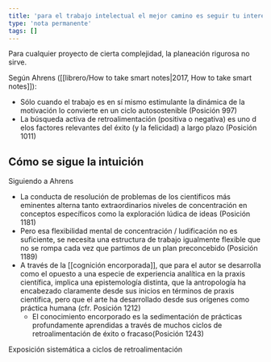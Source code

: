 ```yaml
---
title: 'para el trabajo intelectual el mejor camino es seguir tu interés, tu intuición y la retroalimentación emocional'
type: 'nota permanente'
tags: []
---
```


Para cualquier proyecto de cierta complejidad, la planeación rigurosa no sirve. 

Según Ahrens ([[librero/How to take smart notes|2017, How to take smart notes]]):

- Sólo cuando el trabajo es en sí mismo estimulante la dinámica de la motivación lo convierte en un ciclo autosostenible (Posición 997)
- La búsqueda activa de retroalimentación (positiva o negativa) es uno d elos factores relevantes del éxito (y la felicidad) a largo plazo (Posición 1011)

## Cómo se sigue la intuición

Siguiendo a Ahrens

- La conducta de resolución de problemas de los cientificos más eminentes alterna tanto extraordinarios niveles de concentración en conceptos específicos como la exploración lúdica de ideas (Posición 1181)
- Pero esa flexibilidad mental de concentración / ludificación no es suficiente, se necesita una estructura de trabajo igualmente flexible que no se rompa cada vez que partimos de un plan preconcebido (Posición 1189)
- A través de la [[cognición encorporada]], que para el autor se desarrolla como el opuesto a una especie de experiencia analítica en la praxis científica, implica una epistemología distinta, que la antropología ha encabezado claramente  desde sus inicios en términos  de praxis cientifica, pero que el arte ha desarrollado desde sus orígenes como práctica humana  (cfr. Posición 1212)
    - El conocimiento encorporado es la sedimentación de prácticas profundamente aprendidas a través de muchos ciclos de retroalimentación de éxito o fracaso(Posición 1243)

Exposición sistemática a ciclos de retroalimentación

